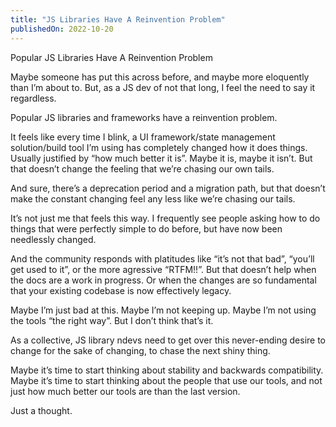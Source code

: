 ```yaml
---
title: "JS Libraries Have A Reinvention Problem"
publishedOn: 2022-10-20
---
```


Popular JS Libraries Have A Reinvention Problem

Maybe someone has put this across before, and maybe more eloquently than I’m about to. But, as a JS dev of not that long, I feel the need to say it regardless.

Popular JS libraries and frameworks have a reinvention problem.

It feels like every time I blink, a UI framework/state management solution/build tool I’m using has completely changed how it does things. Usually justified by “how much better it is”. Maybe it is, maybe it isn’t. But that doesn’t change the feeling that we’re chasing our own tails.

And sure, there’s a deprecation period and a migration path, but that doesn’t make the constant changing feel any less like we’re chasing our tails.

It’s not just me that feels this way. I frequently see people asking how to do things that were perfectly simple to do before, but have now been needlessly changed.

And the community responds with platitudes like “it’s not that bad”, “you’ll get used to it”, or the more agressive “RTFM!!”. But that doesn’t help when the docs are a work in progress. Or when the changes are so fundamental that your existing codebase is now effectively legacy.

Maybe I’m just bad at this. Maybe I’m not keeping up. Maybe I’m not using the tools “the right way”. But I don’t think that’s it.

As a collective, JS library ndevs need to get over this never-ending desire to change for the sake of changing, to chase the next shiny thing.

Maybe it’s time to start thinking about stability and backwards compatibility. Maybe it’s time to start thinking about the people that use our tools, and not just how much better our tools are than the last version.

Just a thought.